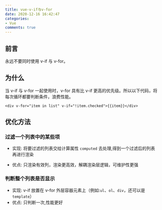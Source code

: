 ```yaml
---
title: vue-v-if与v-for
date: 2020-12-16 16:42:47
categories:
- Vue
comments: true
---
```


## 前言

永远不要同时使用 v-if 与 v-for。



## 为什么

当 v-if 与 v-for 一起使用时，v-for 具有比 v-if 更高的优先级。所以以下代码，将每次循环都要判断条件，浪费性能。

```vue
<div v-for="item in list" v-if="!item.checked">{{item}}</div>
```



## 优化方法

### 过滤一个列表中的某些项

- 实现: 将要过滤的列表交给计算属性 `computed` 去处理,得到一个过滤后的列表再进行渲染

- 优点: 只渲染有效列，渲染更高效，解耦渲染层逻辑，可维护性更强

  

### 判断整个列表是否显示

- 实现: v-if 放置在 v-for 外层容器元素上（例如:`ul`、`ol`、`div`，还可以是 `template`）
- 优点: 只判断一次,性能更好

